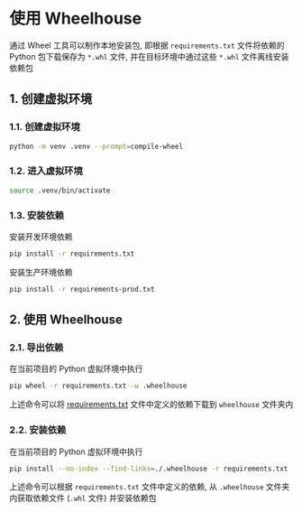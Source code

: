 # 使用 Wheelhouse

通过 Wheel 工具可以制作本地安装包, 即根据 `requirements.txt` 文件将依赖的 Python 包下载保存为 `*.whl` 文件, 并在目标环境中通过这些 `*.whl` 文件离线安装依赖包

## 1. 创建虚拟环境

### 1.1. 创建虚拟环境

```bash
python -m venv .venv --prompt=compile-wheel
```

### 1.2. 进入虚拟环境

```bash
source .venv/bin/activate
```

### 1.3. 安装依赖

安装开发环境依赖

```bash
pip install -r requirements.txt
```

安装生产环境依赖

```bash
pip install -r requirements-prod.txt
```

## 2. 使用 Wheelhouse

### 2.1. 导出依赖

在当前项目的 Python 虚拟环境中执行

```bash
pip wheel -r requirements.txt -w .wheelhouse
```

上述命令可以将 [requirements.txt](./requirements.txt) 文件中定义的依赖下载到 `wheelhouse` 文件夹内

### 2.2. 安装依赖

在当前项目的 Python 虚拟环境中执行

```bash
pip install --no-index --find-links=./.wheelhouse -r requirements.txt
```

上述命令可以根据 `requirements.txt` 文件中定义的依赖, 从 `.wheelhouse` 文件夹内获取依赖文件 (`.whl` 文件) 并安装依赖包
